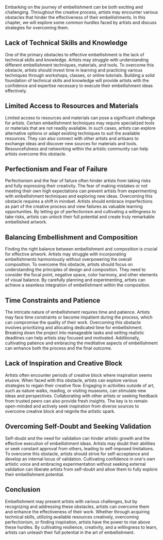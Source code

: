 
Embarking on the journey of embellishment can be both exciting and challenging. Throughout the creative process, artists may encounter various obstacles that hinder the effectiveness of their embellishments. In this chapter, we will explore some common hurdles faced by artists and discuss strategies for overcoming them.

Lack of Technical Skills and Knowledge
--------------------------------------

One of the primary obstacles to effective embellishment is the lack of technical skills and knowledge. Artists may struggle with understanding different embellishment techniques, materials, and tools. To overcome this obstacle, artists should invest time in learning and practicing various techniques through workshops, classes, or online tutorials. Building a solid foundation of technical skills and knowledge will provide artists with the confidence and expertise necessary to execute their embellishment ideas effectively.

Limited Access to Resources and Materials
-----------------------------------------

Limited access to resources and materials can pose a significant challenge for artists. Certain embellishment techniques may require specialized tools or materials that are not readily available. In such cases, artists can explore alternative options or adapt existing techniques to suit the available resources. They can also connect with other artists and artisans to exchange ideas and discover new sources for materials and tools. Resourcefulness and networking within the artistic community can help artists overcome this obstacle.

Perfectionism and Fear of Failure
---------------------------------

Perfectionism and the fear of failure often hinder artists from taking risks and fully expressing their creativity. The fear of making mistakes or not meeting their own high expectations can prevent artists from experimenting with embellishment techniques and exploring new ideas. Overcoming this obstacle requires a shift in mindset. Artists should embrace imperfections as part of the creative process and view failures as valuable learning opportunities. By letting go of perfectionism and cultivating a willingness to take risks, artists can unlock their full potential and create truly remarkable embellished artwork.

Balancing Embellishment and Composition
---------------------------------------

Finding the right balance between embellishment and composition is crucial for effective artwork. Artists may struggle with incorporating embellishments harmoniously without overpowering the overall composition. To overcome this obstacle, artists should focus on understanding the principles of design and composition. They need to consider the focal point, negative space, color harmony, and other elements of visual balance. By carefully planning and experimenting, artists can achieve a seamless integration of embellishment within the composition.

Time Constraints and Patience
-----------------------------

The intricate nature of embellishment requires time and patience. Artists may face time constraints or become impatient during the process, which can compromise the quality of their work. Overcoming this obstacle involves prioritizing and allocating dedicated time for embellishment. Breaking down the project into manageable tasks and setting realistic deadlines can help artists stay focused and motivated. Additionally, cultivating patience and embracing the meditative aspects of embellishment can enhance both the process and the final outcome.

Lack of Inspiration and Creative Block
--------------------------------------

Artists often encounter periods of creative block where inspiration seems elusive. When faced with this obstacle, artists can explore various strategies to regain their creative flow. Engaging in activities outside of art, such as nature walks, reading, or visiting museums, can stimulate new ideas and perspectives. Collaborating with other artists or seeking feedback from trusted peers can also provide fresh insights. The key is to remain open-minded and actively seek inspiration from diverse sources to overcome creative block and reignite the artistic spark.

Overcoming Self-Doubt and Seeking Validation
--------------------------------------------

Self-doubt and the need for validation can hinder artistic growth and the effective execution of embellishment ideas. Artists may doubt their abilities or seek constant approval from others, leading to self-imposed limitations. To overcome this obstacle, artists should strive for self-acceptance and develop an internal locus of validation. Cultivating confidence in one's own artistic voice and embracing experimentation without seeking external validation can liberate artists from self-doubt and allow them to fully explore their embellishment potential.

Conclusion
----------

Embellishment may present artists with various challenges, but by recognizing and addressing these obstacles, artists can overcome them and enhance the effectiveness of their work. Whether through acquiring technical skills, utilizing available resources creatively, overcoming perfectionism, or finding inspiration, artists have the power to rise above these hurdles. By cultivating resilience, creativity, and a willingness to learn, artists can unleash their full potential in the art of embellishment.
